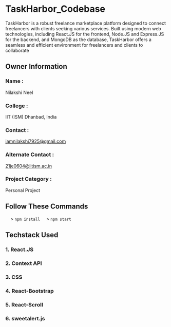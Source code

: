 # TaskHarbor_Codebase
TaskHarbor is a robust freelance marketplace platform designed to connect freelancers with clients seeking various services. Built using modern web technologies, including React.JS for the frontend, Node.JS and Express.JS for the backend, and MongoDB as the database, TaskHarbor offers a seamless and efficient environment for freelancers and clients to collaborate

## Owner Information

### Name :  
Nilakshi Neel

### College :  
IIT (ISM) Dhanbad, India

### Contact :  
iamnilakshi7925@gmail.com


### Alternate Contact :  
21je0604@iitism.ac.in


### Project Category :

Personal Project


## Follow These Commands 
&nbsp;&nbsp;&nbsp;&nbsp;> <code>npm install</code>
&nbsp;&nbsp;&nbsp;&nbsp;> <code>npm start</code>       

## Techstack Used
### 1. React.JS
### 2. Context API
### 3. CSS
### 4. React-Bootstrap
### 5. React-Scroll
### 6. sweetalert.js
